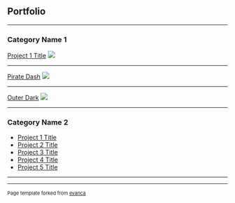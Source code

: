 ## Portfolio

---

### Category Name 1 

[Project 1 Title](/sample_page)
<img src="images/dummy_thumbnail.jpg?raw=true"/>

---
[Pirate Dash](https://www.linkedin.com/posts/nadia-nadeem-a96a34156_first-game-university-activity-6596871049130979328-J2cW)
<img src="images/piratedash.jpg?raw=true"/>

---
[Outer Dark](https://globalgamejam.org/2020/games/outer-dark-8)
<img src="images/outerdark.png?raw=true"/>

---

### Category Name 2

- [Project 1 Title](http://example.com/)
- [Project 2 Title](http://example.com/)
- [Project 3 Title](http://example.com/)
- [Project 4 Title](http://example.com/)
- [Project 5 Title](http://example.com/)

---




---
<p style="font-size:11px">Page template forked from <a href="https://github.com/evanca/quick-portfolio">evanca</a></p>
<!-- Remove above link if you don't want to attibute -->
